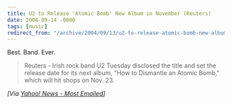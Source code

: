```yaml
---
title: U2 to Release 'Atomic Bomb' New Album in November (Reuters)
date: 2004-09-14 -0800
tags: [music]
redirect_from: "/archive/2004/09/13/u2-to-release-atomic-bomb-new-album-in-november-reuters.aspx/"
---
```


Best. Band. Ever.

> Reuters - Irish rock band U2 Tuesday disclosed the title and set the
> release date for its next album, "How to Dismantle an Atomic Bomb,"
> which will hit shops on Nov. 23.

*[Via [Yahoo! News - Most
Emailed](http://us.rd.yahoo.com/dailynews/rss/mostemailed/*http://story.news.yahoo.com/news?tmpl=story2&u=/nm/media_u2_album_dc)]*

